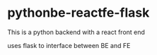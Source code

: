 # pythonbe-reactfe-flask

This is a python backend with a react front end

uses flask to interface between BE and FE